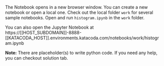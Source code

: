 The Notebook opens in a new browser window. You can create a new notebook or open a local one. Check out the local folder `work` for several sample notebooks. Open and run `histogram.ipynb` in the `work` folder.

You can also open the Jupyter Notebook at https://[[HOST_SUBDOMAIN]]-8888-[[KATACODA_HOST]].environments.katacoda.com/notebooks/work/histogram.ipynb

**Note:**
There are placeholder(s) to write python code. If you need any help, you can checkout solution tab.